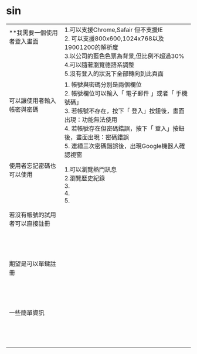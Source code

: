 # sin
|   |   |
|---|---|
| **我需要一個使用者登入畫面<br><br><br><br><br>| 1.可以支援Chrome,Safair 但不支援IE<br> 2. 可以支援800x600,1024x768以及19001200的解析度<br> 3.以公司的藍色色票為背景,但比例不超過30%<br> 4.可以隨著瀏覽德語系調整<br>5.沒有登入的狀況下全部轉向到此頁面|
| 可以讓使用者輸入帳密與密碼<br><br><br><br><br> | 1. 帳號與密碼分別是兩個欄位 <br> 2. 帳號欄位可以輸入「 電子郵件 」或者「 手機號碼」 <br>3. 若帳號不存在，按下「 登入」按鈕後，畫面出現：功能無法使用 <br>4. 若帳號存在但密碼錯誤，按下「 登入」按鈕後，畫面出現：密碼錯誤<br>5. 連續三次密碼錯誤後，出現Google機器人確認視窗  |
| 使用者忘記密碼也可以使用<br><br><br><br><br>|1.可以瀏覽熱門訊息<br>2.瀏覽歷史紀錄<br>3.<br>4.<br>5.<br>|
| 若沒有帳號的試用者可以直接註冊<br><br><br><br><br>|   |
| 期望是可以單鍵註冊<br><br><br><br><br>|   |
| 一些簡單資訊<br><br><br><br><br>|   |
